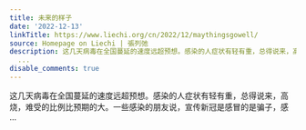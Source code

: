 ```yaml
---
title: 未来的样子
date: '2022-12-13'
linkTitle: https://www.liechi.org/cn/2022/12/maythingsgowell/
source: Homepage on Liechi | 張列弛
description: 这几天病毒在全国蔓延的速度远超预想。感染的人症状有轻有重，总得说来，高烧，难受的比例比预期的大。一些感染的朋友说，宣传新冠是感冒的是骗子，感
  ...
disable_comments: true
---
```

这几天病毒在全国蔓延的速度远超预想。感染的人症状有轻有重，总得说来，高烧，难受的比例比预期的大。一些感染的朋友说，宣传新冠是感冒的是骗子，感 ...